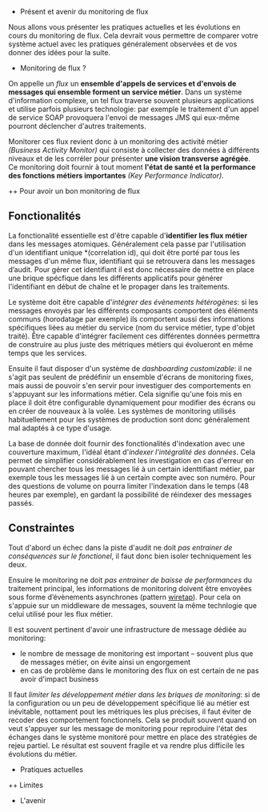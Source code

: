 + Présent et avenir du monitoring de flux 

Nous allons vous présenter les pratiques actuelles et les évolutions en cours du monitoring de flux.
Cela devrait vous permettre de comparer votre système actuel avec les pratiques généralement observées et de vos donner des idées pour la suite.

+ Monitoring de flux ?

On appelle un *flux* un **ensemble d'appels de services et d'envois de messages qui ensemble forment un service métier**. Dans un système d'information complexe, un tel flux traverse souvent plusieurs applications et utilise parfois plusieurs technologie: par exemple le traitement d'un appel de service SOAP provoquera l'envoi de messages JMS qui eux-même pourront déclencher d'autres traitements.

Monitorer ces flux revient donc à un monitoring des activité métier *(Business Activity Monitor)* qui consiste à collecter des données à différents niveaux et de les corréler pour présenter **une vision transverse agrégée**. Ce monitoring doit fournir à tout moment **l'état de santé et la performance des fonctions métiers importantes** *(Key Performance Indicator)*.

++ Pour avoir un bon monitoring de flux

## Fonctionalités

La fonctionalité essentielle est d'être capable d'**identifier les flux métier** dans les messages atomiques. Généralement cela passe par l'utilisation d'un identifiant unique *(correlation id), qui doit être porté par tous les messages d'un même flux, identifiant qui se retrouvera dans les messages d’audit. Pour gérer cet identifiant il est donc nécessaire de mettre en place une brique spécfique dans les différents applicatifs pour générer l'identifiant en début de chaîne et le propager dans les traitements.

Le système doit être capable d'*intégrer des évènements hétérogènes*: si les messages envoyés par les différents composants comportent des éléments communs (horodatage par exemple) ils comportent aussi des informations spécifiques liées au métier du service (nom du service métier, type d'objet traité). Être capable d'intégrer facilement ces différentes données permettra de construire au plus juste des métriques métiers qui évolueront en même temps que les services.

Ensuite il faut disposer d'un système de *dashboarding customizable*: il ne s'agit pas seulent de prédéfinir un ensemble d'écrans de monitoring fixes, mais aussi de pouvoir s'en servir pour investiguer des comportements en s'appuyant sur les informations métier. Cela signifie qu'une fois mis en place il doit être configurable dynamiquement pour modifier des écrans ou en créer de nouveaux à la volée. Les systèmes de monitoring utilisés habituellement pour les systèmes de production sont donc généralement mal adaptés à ce type d'usage.

La base de donnée doit fournir des fonctionalités d'indexation avec une couverture maximum, l'idéal étant d'*indexer l'intégralité des données*. Cela permet de simplifier considérablement les investigation en cas d'erreur en pouvant chercher tous les messages lié à un certain identtifiant métier, par exemple tous les messages lié à un certain compte avec son numéro. Pour des questions de volume on pourra limiter l'indexation dans le temps (48 heures par exemple), en gardant la possibilité de réindexer des messages passés.

## Constraintes

Tout d'abord un échec dans la piste d'audit ne doit *pas entrainer de conséquences sur le fonctionel*, il faut donc bien isoler techniquement les deux.

Ensuire le monitoring ne doit *pas entrainer de baisse de performances* du traitement principal, les informations de monitoring doivent être envoyées sous forme d’évènements asynchrones (pattern [wiretap](http://www.enterpriseintegrationpatterns.com/WireTap.html)). Pour cela on s'appuie sur un middleware de messages, souvent la même technlogie que celui utilisé pour les flux métier.

Il est souvent pertinent d'avoir une infrastructure de message dédiée au monitoring:
- le nombre de message de monitoring est important – souvent plus que de messages  métier, on évite ainsi un engorgement
- en cas de problème dans le monitoring des flux on est certain de ne pas avoir d'impact business

Il faut *limiter les développement métier dans les briques de monitoring*: si de la configuration ou un peu de développement spécifique lié au métier est inévitable, nottament pout les métriques les plus précises, il faut éviter de recoder des comportement fonctionnels. Cela se produit souvent quand on veut s'appuyer sur les message de monitoring pour reproduire l'état des échanges dans le système monitoré pour mettre en place des stratégies de rejeu partiel. Le résultat est souvent fragile et va rendre plus difficile les évolutions du métier.

+ Pratiques actuelles

++ Limites

+ L'avenir

